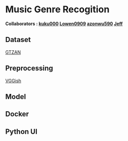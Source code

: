 # Music Genre Recogition
**Collaborators : [kuku000](https://github.com/kuku000) [Lowen0909](https://github.com/Lowen0909) [azonwu590](https://github.com/azonwu590) [Jeff](https://github.com/JeffYaCheng)**

## Dataset 
[GTZAN](https://www.kaggle.com/datasets/andradaolteanu/gtzan-dataset-music-genre-classification)
## Preprocessing
[VGGish](https://www.kaggle.com/models/google/vggish)
## Model 

## Docker

## Python UI

